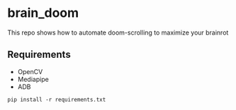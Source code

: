 # brain_doom
This repo shows how to automate doom-scrolling to maximize your brainrot

## Requirements
- OpenCV
- Mediapipe
- ADB
```
pip install -r requirements.txt
```
